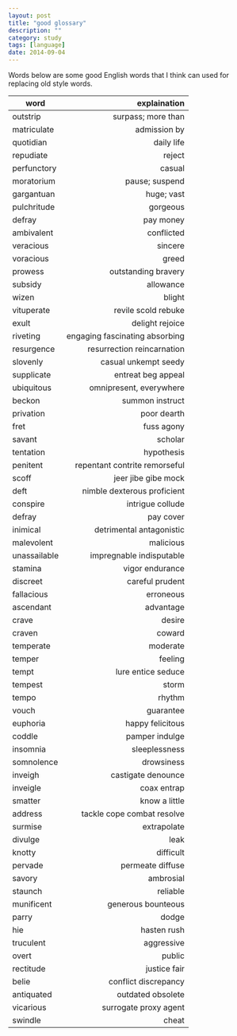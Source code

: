 ```yaml
---
layout: post
title: "good glossary"
description: ""
category: study
tags: [language]
date: 2014-09-04
---
```

Words below are some good English words that I think can used for replacing old style words.  

word|explaination
---|---:
outstrip| surpass; more than
matriculate| admission by
quotidian| daily life
repudiate| reject
perfunctory| casual
moratorium| pause; suspend
gargantuan| huge; vast
pulchritude| gorgeous
defray| pay money
ambivalent| conflicted
veracious|sincere
voracious|greed
prowess|outstanding bravery
subsidy|allowance
wizen|blight
vituperate|revile scold rebuke
exult|delight rejoice
riveting| engaging fascinating absorbing
resurgence| resurrection  reincarnation
slovenly| casual unkempt seedy
supplicate| entreat beg appeal
ubiquitous|omnipresent, everywhere
beckon| summon instruct
privation| poor dearth
fret| fuss agony
savant| scholar
tentation| hypothesis
penitent| repentant  contrite remorseful
scoff| jeer jibe gibe mock
deft| nimble  dexterous proficient 
conspire|  intrigue  collude
defray| pay cover
inimical| detrimental  antagonistic
malevolent| malicious
unassailable| impregnable  indisputable
stamina| vigor   endurance
discreet| careful  prudent
fallacious| erroneous
ascendant| advantage
crave| desire
craven| coward
temperate| moderate
temper| feeling
tempt|lure entice seduce
tempest|storm
tempo|rhythm
vouch| guarantee
euphoria| happy felicitous
coddle|pamper indulge
insomnia|sleeplessness
somnolence|drowsiness
inveigh|castigate  denounce
inveigle| coax  entrap
smatter| know a little
address| tackle cope combat resolve
surmise| extrapolate
divulge|leak
knotty|difficult
pervade| permeate diffuse
savory|ambrosial
staunch| reliable
munificent| generous  bounteous
parry| dodge
hie|  hasten rush
truculent| aggressive
overt| public
rectitude| justice fair
belie| conflict discrepancy
antiquated| outdated obsolete
vicarious|  surrogate proxy agent
swindle| cheat
